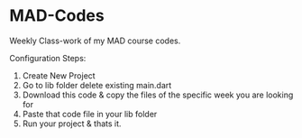 # MAD-Codes
Weekly Class-work of my MAD course codes.

Configuration Steps:
1. Create New Project
2. Go to lib folder delete existing main.dart
3. Download this code & copy the files of the specific week you are looking for
4. Paste that code file in your lib folder
5. Run your project & thats it.
